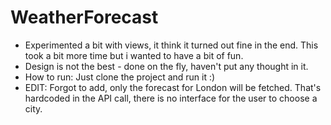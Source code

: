# WeatherForecast

- Experimented a bit with views, it think it turned out fine in the end. This took a bit more time but i wanted to have a bit of fun.
- Design is not the best - done on the fly, haven't put any thought in it.
- How to run: Just clone the project and run it :)
- EDIT: Forgot to add, only the forecast for London will be fetched. That's hardcoded in the API call, there is no interface for the user to choose a city.
